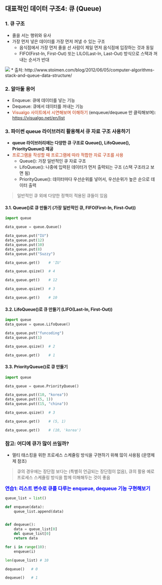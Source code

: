 ## 대표적인 데이터 구조4: 큐 (Queue)

### 1. 큐 구조
* 줄을 서는 행위와 유사
* 가장 먼저 넣은 데이터를 가장 먼저 꺼낼 수 있는 구조
  - 음식점에서 가장 먼저 줄을 선 사람이 제일 먼저 음식점에 입장하는 것과 동일
  - FIFO(First-In, First-Out) 또는 LILO(Last-In, Last-Out) 방식으로 스택과 꺼내는 순서가 반대
  

<img src="https://www.fun-coding.org/00_Images/queue.png" />
* 출처: http://www.stoimen.com/blog/2012/06/05/computer-algorithms-stack-and-queue-data-structure/





### 2. 알아둘 용어
* Enqueue: 큐에 데이터를 넣는 기능
* Dequeue: 큐에서 데이터를 꺼내는 기능
* <font color='#BF360C'>Visualgo 사이트에서 시연해보며 이해하기</font> (enqueue/dequeue 만 클릭해보며): https://visualgo.net/en/list





### 3. 파이썬 queue 라이브러리 활용해서 큐 자료 구조 사용하기
* **queue 라이브러리에는 다양한 큐 구조로 Queue(), LifoQueue(), PriorityQueue() 제공**
* <font color='#BF360C'>프로그램을 작성할 때 프로그램에 따라 적합한 자료 구조를 사용</font>
  - Queue(): 가장 일반적인 큐 자료 구조
  - LifoQueue(): 나중에 입력된 데이터가 먼저 출력되는 구조 (스택 구조라고 보면 됨)
  - PriorityQueue(): 데이터마다 우선순위를 넣어서, 우선순위가 높은 순으로 데이터 출력
  

> 일반적인 큐 외에 다양한 정책이 적용된 큐들이 있음



#### 3.1. Queue()로 큐 만들기 (가장 일반적인 큐, FIFO(First-In, First-Out))

```python
import queue

data_queue = queue.Queue()

data_queue.put("IU")
data_queue.put(12)
data_queue.put(10)
data_queue.put(8)
data_queue.put("Suzzy")

data_queue.get()	# 'IU'

data_queue.qsize()	# 4

data_queue.get()	# 12

data_queue.qsize()	# 3

data_queue.get()	# 10
```



#### 3.2. LifoQueue()로 큐 만들기 (LIFO(Last-In, First-Out))

```python
import queue
data_queue = queue.LifoQueue()

data_queue.put("funcoding")
data_queue.put(1)

data_queue.qsize()	# 2

data_queue.get()	# 1
```



#### 3.3. PriorityQueue()로 큐 만들기

```python
import queue

data_queue = queue.PriorityQueue()

data_queue.put((10, "korea"))
data_queue.put((5, 1))
data_queue.put((15, "china"))

data_queue.qsize()	# 3

data_queue.get()	# (5, 1)

data_queue.get()	# (10, 'korea')
```





### 참고: 어디에 큐가 많이 쓰일까?
- 멀티 태스킹을 위한 프로세스 스케쥴링 방식을 구현하기 위해 많이 사용됨 (운영체제 참조)

> 큐의 경우에는 장단점 보다는 (특별히 언급되는 장단점이 없음), 큐의 활용 예로 프로세스 스케쥴링 방식을 함께 이해해두는 것이 좋음



<div class="alert alert-block alert-warning">
<strong><font color="blue" size="3em">연습1: 리스트 변수로 큐를 다루는 enqueue, dequeue 기능 구현해보기</font></strong>
</div>

```python
queue_list = list()

def enqueue(data):
    queue_list.append(data)
    

def dequeue():
    data = queue_list[0]
    del queue_list[0]
    return data
```

```python
for i in range(10):
    enqueue(i)

len(queue_list)	# 10

dequeue()	# 0

dequeue()	# 1
```

